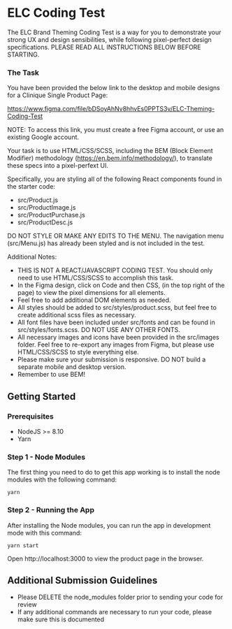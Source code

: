 # ELC Coding Test

The ELC Brand Theming Coding Test is a way for you to demonstrate your strong UX and design sensibilities, while following pixel-perfect design specifications.  PLEASE READ ALL INSTRUCTIONS BELOW BEFORE STARTING.

### The Task

You have been provided the below link to the desktop and mobile designs for a Clinique Single Product Page:

https://www.figma.com/file/bDSoyAhNv8hhvEs0PPTS3v/ELC-Theming-Coding-Test

NOTE: To access this link, you must create a free Figma account, or use an existing Google account.

Your task is to use HTML/CSS/SCSS, including the BEM (Block Element Modifier) methodology (https://en.bem.info/methodology/), to translate these specs into a pixel-perfext UI.

Specifically, you are styling all of the following React components found in the starter code:

* src/Product.js
* src/ProductImage.js
* src/ProductPurchase.js
* src/ProductDesc.js

DO NOT STYLE OR MAKE ANY EDITS TO THE MENU. The navigation menu (src/Menu.js) has already been styled and is not included in the test.

Additional Notes:

* THIS IS NOT A REACT/JAVASCRIPT CODING TEST.  You should only need to use HTML/CSS/SCSS to accomplish this task.
* In the Figma design, click on Code and then CSS, (in the top right of the page) to view the pixel dimensions for all elements.
* Feel free to add additional DOM elements as needed.
* All styles should be added to src/styles/product.scss, but feel free to create additional scss files as necessary.
* All font files have been included under src/fonts and can be found in src/styles/fonts.scss. DO NOT USE ANY OTHER FONTS.
* All necessary images and icons have been provided in the src/images folder. Feel free to re-export any images from Figma, but  please use HTML/CSS/SCSS to style everything else.
* Please make sure your submission is responsive.  DO NOT build a separate mobile and desktop version.
* Remember to use BEM!

## Getting Started

### Prerequisites

* NodeJS >= 8.10 
* Yarn

### Step 1 - Node Modules

The first thing you need to do to get this app working is to install the node modules with the following command:

    yarn

### Step 2 - Running the App

After installing the Node modules, you can run the  app in development mode with this command:

    yarn start

Open http://localhost:3000 to view the product page in the browser.

## Additional Submission Guidelines

* Please DELETE the node_modules folder prior to sending your code for review
* If any additional commands  are necessary to run your code, please make sure this is documented